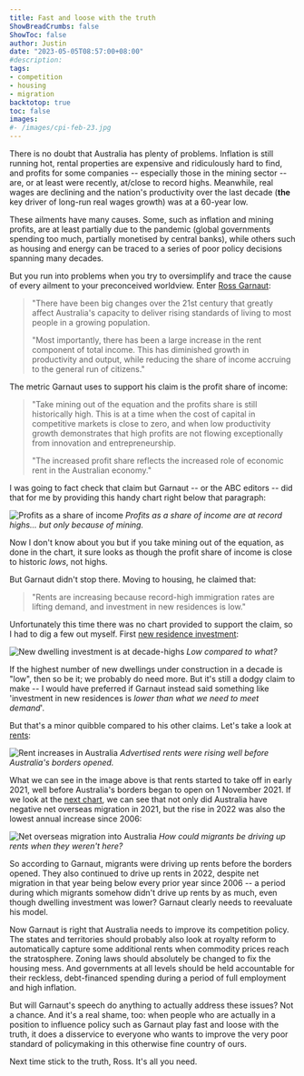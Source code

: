 ```yaml
---
title: Fast and loose with the truth
ShowBreadCrumbs: false
ShowToc: false
author: Justin
date: "2023-05-05T08:57:00+08:00"
#description: 
tags:
- competition
- housing
- migration
backtotop: true
toc: false
images:
#- /images/cpi-feb-23.jpg
---
```


There is no doubt that Australia has plenty of problems. Inflation is still running hot, rental properties are expensive and ridiculously hard to find, and profits for some companies -- especially those in the mining sector -- are, or at least were recently, at/close to record highs. Meanwhile, real wages are declining and the nation's productivity over the last decade (**the** key driver of long-run real wages growth) was at a 60-year low.

These ailments have many causes. Some, such as inflation and mining profits, are at least partially due to the pandemic (global governments spending too much, partially monetised by central banks), while others such as housing and energy can be traced to a series of poor policy decisions spanning many decades.

But you run into problems when you try to oversimplify and trace the cause of every ailment to your preconceived worldview. Enter [Ross Garnaut](https://www.abc.net.au/news/2023-05-05/ross-garnaut-rate-hikes-feed-inflation-urges-policy-overhaul/102302152):

> "There have been big changes over the 21st century that greatly affect Australia's capacity to deliver rising standards of living to most people in a growing population.
> 
> "Most importantly, there has been a large increase in the rent component of total income. This has diminished growth in productivity and output, while reducing the share of income accruing to the general run of citizens."

The metric Garnaut uses to support his claim is the profit share of income:

> "Take mining out of the equation and the profits share is still historically high. This is at a time when the cost of capital in competitive markets is close to zero, and when low productivity growth demonstrates that high profits are not flowing exceptionally from innovation and entrepreneurship.
> 
> "The increased profit share reflects the increased role of economic rent in the Australian economy."

I was going to fact check that claim but Garnaut -- or the ABC editors -- did that for me by providing this handy chart right below that paragraph:

![Profits as a share of income](/images/profit-income-may-23.jpg) *Profits as a share of income are at record highs... but only because of mining.*

Now I don't know about you but if you take mining out of the equation, as done in the chart, it sure looks as though the profit share of income is close to historic *lows*, not highs. 

But Garnaut didn't stop there. Moving to housing, he claimed that:

> "Rents are increasing because record-high immigration rates are lifting demand, and investment in new residences is low."

Unfortunately this time there was no chart provided to support the claim, so I had to dig a few out myself. First [new residence investment](https://www.abs.gov.au/statistics/industry/building-and-construction/building-activity-australia/latest-release):

![New dwelling investment is at decade-highs](/images/au-dwellings-may-23.jpg) *Low compared to what?*

If the highest number of new dwellings under construction in a decade is "low", then so be it; we probably do need more. But it's still a dodgy claim to make -- I would have preferred if Garnaut instead said something like 'investment in new residences is *lower than what we need to meet demand*'.

But that's a minor quibble compared to his other claims. Let's take a look at [rents](https://www.abs.gov.au/statistics/detailed-methodology-information/information-papers/new-insights-rental-market):

![Rent increases in Australia](/images/au-rents-may-23.jpg) *Advertised rents were rising well before Australia's borders opened.*

What we can see in the image above is that rents started to take off in early 2021, well before Australia's borders began to open on 1 November 2021. If we look at the [next chart](https://www.abs.gov.au/statistics/people/population/overseas-migration/latest-release), we can see that not only did Australia have negative net overseas migration in 2021, but the rise in 2022 was also the lowest annual increase since 2006:

![Net overseas migration into Australia](/images/migration-au-may-23.jpg) *How could migrants be driving up rents when they weren't here?*

So according to Garnaut, migrants were driving up rents before the borders opened. They also continued to drive up rents in 2022, despite net migration in that year being below every prior year since 2006 -- a period during which migrants somehow didn't drive up rents by as much, even though dwelling investment was lower? Garnaut clearly needs to reevaluate his model.

Now Garnaut is right that Australia needs to improve its competition policy. The states and territories should probably also look at royalty reform to automatically capture some additional rents when commodity prices reach the stratosphere. Zoning laws should absolutely be changed to fix the housing mess. And governments at all levels should be held accountable for their reckless, debt-financed spending during a period of full employment and high inflation.

But will Garnaut's speech do anything to actually address these issues? Not a chance. And it's a real shame, too: when people who are actually in a position to influence policy such as Garnaut play fast and loose with the truth, it does a disservice to everyone who wants to improve the very poor standard of policymaking in this otherwise fine country of ours. 

Next time stick to the truth, Ross. It's all you need.